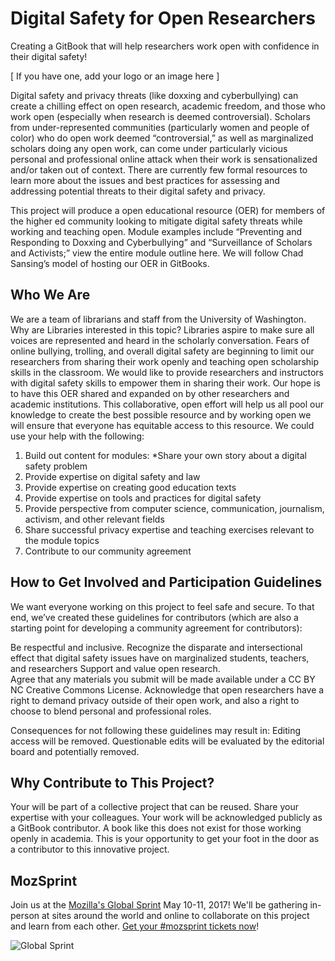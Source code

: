 # Digital Safety for Open Researchers

Creating a GitBook that will help researchers work open with confidence in their digital safety!


[ If you have one, add your logo or an image here ]

Digital safety and privacy threats (like doxxing and cyberbullying) can create a chilling effect on open research, academic freedom, and those who work open (especially when research is deemed controversial). Scholars from under-represented communities (particularly women and people of color) who do open work deemed “controversial,” as well as marginalized scholars doing any open work, can come under particularly vicious personal and professional online attack when their work is sensationalized and/or taken out of context. There are currently few formal resources to learn more about the issues and best practices for assessing and addressing potential threats to their digital safety and privacy.

This project will produce a open educational resource (OER) for members of the higher ed community looking to mitigate digital safety threats while working and teaching open. Module examples include “Preventing and Responding to Doxxing and Cyberbullying” and “Surveillance of Scholars and Activists;” view the entire module outline here. We will follow Chad Sansing’s model of hosting our OER in GitBooks.

## Who We Are
We are a team of librarians and staff from the University of Washington. Why are Libraries interested in this topic?  Libraries aspire to make sure all voices are represented and heard in the scholarly conversation. Fears of online bullying, trolling, and overall digital safety are beginning to limit our researchers from sharing their work openly and teaching open scholarship skills in the classroom. We would like to provide researchers and instructors with digital safety skills to empower them in sharing their work. Our hope is to have this OER shared and expanded on by other researchers and academic institutions. This collaborative, open effort will help us all pool our knowledge to create the best possible resource and by working open we will ensure that everyone has equitable access to this resource. We could use your help with the following:

1. Build out content for modules:
  *Share your own story about a digital safety problem
2. Provide expertise on digital safety and law
3. Provide expertise on creating good education texts
4. Provide expertise on tools and practices for digital safety
5. Provide perspective from computer science, communication, journalism, activism, and other relevant fields
6. Share successful privacy expertise and teaching exercises relevant to the module topics
7. Contribute to our community agreement 


## How to Get Involved and Participation Guidelines

We want everyone working on this project to feel safe and secure.  To that end, we’ve created these guidelines for contributors (which are also a starting point for developing a community agreement for contributors):

Be respectful and inclusive. 
Recognize the disparate and intersectional effect that digital safety issues have on marginalized students, teachers, and researchers
Support and value open research.  
Agree that any materials you submit will be made available under a CC BY NC Creative Commons License.
Acknowledge that open researchers have a right to demand privacy outside of their open work, and also a right to choose to blend personal and professional roles.

Consequences for not following these guidelines may result in:
Editing access will be removed.
Questionable edits will be evaluated by the editorial board and potentially removed.


## Why Contribute to This Project?

Your will be part of a collective project that can be reused.  Share your expertise with your colleagues.  Your work will be acknowledged publicly as a GitBook contributor.  A book like this does not exist for those working openly in academia.  This is your opportunity to get your foot in the door as a contributor to this innovative project.


## MozSprint

Join us at the [Mozilla's Global Sprint](http://mzl.la/global-sprint/) May 10-11, 2017! We'll be gathering in-person at sites around the world and online to collaborate on this project and learn from each other. [Get your #mozsprint tickets now](http://mzl.la/global-sprint/)!

![Global Sprint](https://user-images.githubusercontent.com/617994/37716586-3b0397a0-2cf5-11e8-8c6f-bad01f67f50e.jpg)

